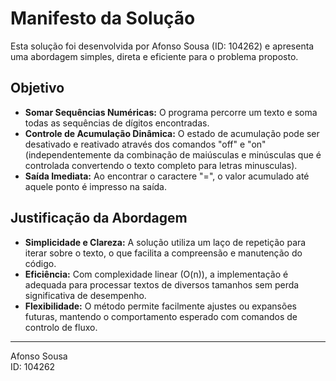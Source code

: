 # Manifesto da Solução

Esta solução foi desenvolvida por Afonso Sousa (ID: 104262) e apresenta uma abordagem simples, direta e eficiente para o problema proposto.

## Objetivo

- **Somar Sequências Numéricas:** O programa percorre um texto e soma todas as sequências de dígitos encontradas.
- **Controle de Acumulação Dinâmica:** O estado de acumulação pode ser desativado e reativado através dos comandos "off" e "on" (independentemente da combinação de maiúsculas e minúsculas que é controlada convertendo o texto completo para letras minusculas).
- **Saída Imediata:** Ao encontrar o caractere "=", o valor acumulado até aquele ponto é impresso na saída.

## Justificação da Abordagem

- **Simplicidade e Clareza:** A solução utiliza um laço de repetição para iterar sobre o texto, o que facilita a compreensão e manutenção do código.
- **Eficiência:** Com complexidade linear (O(n)), a implementação é adequada para processar textos de diversos tamanhos sem perda significativa de desempenho.
- **Flexibilidade:** O método permite facilmente ajustes ou expansões futuras, mantendo o comportamento esperado com comandos de controlo de fluxo.

---

Afonso Sousa  
ID: 104262
